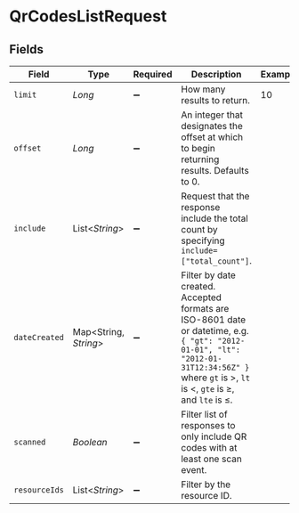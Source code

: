 # QrCodesListRequest


## Fields

| Field                                                                                                                                                                                       | Type                                                                                                                                                                                        | Required                                                                                                                                                                                    | Description                                                                                                                                                                                 | Example                                                                                                                                                                                     |
| ------------------------------------------------------------------------------------------------------------------------------------------------------------------------------------------- | ------------------------------------------------------------------------------------------------------------------------------------------------------------------------------------------- | ------------------------------------------------------------------------------------------------------------------------------------------------------------------------------------------- | ------------------------------------------------------------------------------------------------------------------------------------------------------------------------------------------- | ------------------------------------------------------------------------------------------------------------------------------------------------------------------------------------------- |
| `limit`                                                                                                                                                                                     | *Long*                                                                                                                                                                                      | :heavy_minus_sign:                                                                                                                                                                          | How many results to return.                                                                                                                                                                 | 10                                                                                                                                                                                          |
| `offset`                                                                                                                                                                                    | *Long*                                                                                                                                                                                      | :heavy_minus_sign:                                                                                                                                                                          | An integer that designates the offset at which to begin returning results. Defaults to 0.                                                                                                   |                                                                                                                                                                                             |
| `include`                                                                                                                                                                                   | List<*String*>                                                                                                                                                                              | :heavy_minus_sign:                                                                                                                                                                          | Request that the response include the total count by specifying `include=["total_count"]`.<br/>                                                                                             |                                                                                                                                                                                             |
| `dateCreated`                                                                                                                                                                               | Map<String, *String*>                                                                                                                                                                       | :heavy_minus_sign:                                                                                                                                                                          | Filter by date created. Accepted formats are ISO-8601 date or datetime, e.g. `{ "gt": "2012-01-01", "lt": "2012-01-31T12:34:56Z" }` where `gt` is >, `lt` is <, `gte` is ≥, and `lte` is ≤. |                                                                                                                                                                                             |
| `scanned`                                                                                                                                                                                   | *Boolean*                                                                                                                                                                                   | :heavy_minus_sign:                                                                                                                                                                          | Filter list of responses to only include QR codes with at least one scan event.                                                                                                             |                                                                                                                                                                                             |
| `resourceIds`                                                                                                                                                                               | List<*String*>                                                                                                                                                                              | :heavy_minus_sign:                                                                                                                                                                          | Filter by the resource ID.                                                                                                                                                                  |                                                                                                                                                                                             |